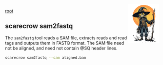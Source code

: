 <img style="float:right;width:100px;" src="../img/scarecrow.png" alt="scarecrow"/>

[root](root.md)

## scarecrow sam2fastq
The `sam2fastq` tool reads a SAM file, extracts reads and read tags and outputs them in FASTQ format. The SAM file need not be aligned, and need not contain @SQ header lines.

```bash
scarecrow sam2fastq --sam aligned.bam
```
